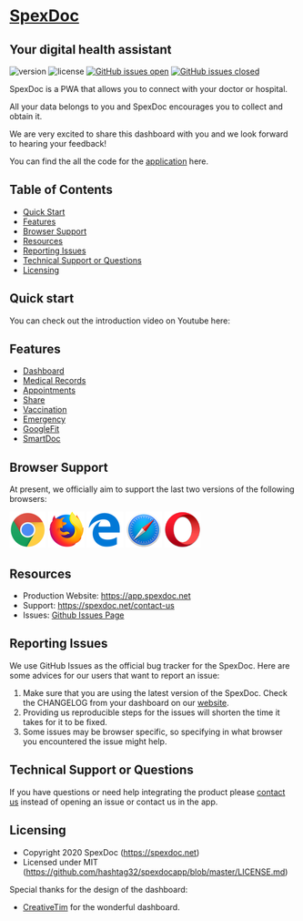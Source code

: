 # [SpexDoc](https://app.spexdoc.net)

## Your digital health assistant

![version](https://img.shields.io/badge/version-1.9.0-blue.svg) ![license](https://img.shields.io/badge/license-MIT-blue.svg) [![GitHub issues open](https://img.shields.io/github/issues/hashtag32/spexdocapp.svg?maxAge=2592000)]() [![GitHub issues closed](https://img.shields.io/github/issues-closed-raw/hashtag32/spexdocapp.svg?maxAge=2592000)]()

SpexDoc is a PWA that allows you to connect with your doctor or hospital.

All your data belongs to you and SpexDoc encourages you to collect and obtain it.

We are very excited to share this dashboard with you and we look forward to hearing your feedback!

You can find the all the code for the [application](https://app.spexdoc.net) here.

## Table of Contents

- [Quick Start](#quick-start)
- [Features](#features)
- [Browser Support](#browser-support)
- [Resources](#resources)
- [Reporting Issues](#reporting-issues)
- [Technical Support or Questions](#technical-support-or-questions)
- [Licensing](#licensing)

## Quick start

You can check out the introduction video on Youtube here:

## Features

- [Dashboard](https://app.spexdoc.net/dashboard)
- [Medical Records](https://app.spexdoc.net/medRecords)
- [Appointments](https://app.spexdoc.net/appointments)
- [Share](https://app.spexdoc.net/share)
- [Vaccination](https://app.spexdoc.net/vaccination)
- [Emergency](https://app.spexdoc.net/emergency)
- [GoogleFit](https://app.spexdoc.net/googleFit)
- [SmartDoc](https://app.spexdoc.net/smartDoc)

## Browser Support

At present, we officially aim to support the last two versions of the following browsers:

<img src="src/assets/github/chrome.png" width="64" height="64"> <img src="src/assets/github/firefox.png" width="64" height="64"> <img src="src/assets/github/edge.png" width="64" height="64"> <img src="src/assets/github/safari.png" width="64" height="64"> <img src="src/assets/github/opera.png" width="64" height="64">

## Resources

- Production Website: https://app.spexdoc.net
- Support: https://spexdoc.net/contact-us
- Issues: [Github Issues Page](https://github.com/hashtag32/spexdocapp/issues)

## Reporting Issues

We use GitHub Issues as the official bug tracker for the SpexDoc. Here are some advices for our users that want to report an issue:

1. Make sure that you are using the latest version of the SpexDoc. Check the CHANGELOG from your dashboard on our [website](https://spexdoc.net/).
2. Providing us reproducible steps for the issues will shorten the time it takes for it to be fixed.
3. Some issues may be browser specific, so specifying in what browser you encountered the issue might help.

## Technical Support or Questions

If you have questions or need help integrating the product please [contact us](https://spexdoc.net/contact) instead of opening an issue or contact us in the app.

## Licensing

- Copyright 2020 SpexDoc (https://spexdoc.net)
- Licensed under MIT (https://github.com/hashtag32/spexdocapp/blob/master/LICENSE.md)

Special thanks for the design of the dashboard:

- [CreativeTim](https://www.creative-tim.com/product/material-dashboard-pro-react) for the wonderful dashboard.
